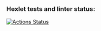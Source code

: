 ### Hexlet tests and linter status:
[![Actions Status](https://github.com/allburtseva/layout-designer-project-58/workflows/hexlet-check/badge.svg)](https://github.com/allburtseva/layout-designer-project-58/actions)